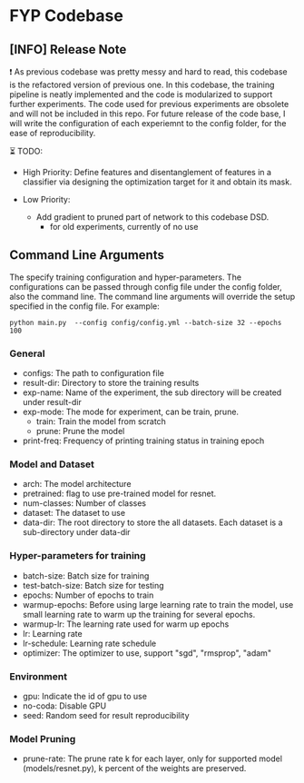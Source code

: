 # FYP Codebase
## [INFO] Release Note
❗ As previous codebase was pretty messy and hard to read, this codebase is the refactored version of previous one.
In this codebase, the training pipeline is neatly implemented and the code is modularized to support further experiments. The code used for previous 
experiments are obsolete and will not be included in this repo. For future release of the code base, I will write the configuration of each experiemnt to the config folder,
for the ease of reproducibility.
 


⏳ TODO:

* High Priority:
  Define features and disentanglement of features in a classifier via designing the optimization target for it and obtain its mask.

* Low Priority:
  * Add gradient to pruned part of network to this codebase DSD. 
    * for old experiments, currently  of no use
  


## Command Line Arguments

The specify training configuration and hyper-parameters. The configurations can be passed through config file under the
config folder, also the command line. The command line arguments will override the setup specified in the config file.
For example:

```shell
python main.py  --config config/config.yml --batch-size 32 --epochs 100
```

### General

* configs: The path to configuration file
* result-dir: Directory to store the training results
* exp-name: Name of the experiment, the sub directory will be created under result-dir
* exp-mode:  The mode for experiment, can be train, prune.
    * train: Train the model from scratch
    * prune: Prune the model
* print-freq: Frequency of printing training status in training epoch

### Model and Dataset

* arch: The model architecture
* pretrained: flag to use pre-trained model for resnet.
* num-classes: Number of classes
* dataset: The dataset to use
* data-dir: The root directory to store the all datasets. Each dataset is a sub-directory under data-dir 

### Hyper-parameters for training

* batch-size: Batch size for training
* test-batch-size: Batch size for testing
* epochs: Number of epochs to train
* warmup-epochs: Before using large learning rate to train the model, use small learning rate to warm up the training
  for several epochs.
* warmup-lr: The learning rate used for warm up epochs
* lr: Learning rate
* lr-schedule: Learning rate schedule
* optimizer: The optimizer to use, support "sgd", "rmsprop", "adam"

### Environment

* gpu: Indicate the id of gpu to use
* no-coda: Disable GPU
* seed: Random seed for result reproducibility

### Model Pruning

* prune-rate: The prune rate k for each layer, only for supported model (models/resnet.py), k percent of the
  weights are preserved.

